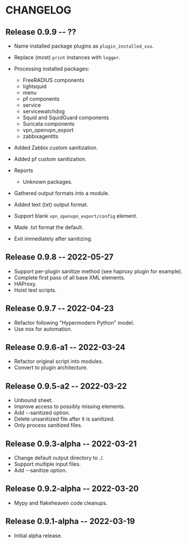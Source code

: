 # CHANGELOG

## Release 0.9.9 -- ??
* Name installed package plugins as `plugin_installed_xxx`.
* Replace (most) `print` instances with `logger`.
* Processing installed packages:
  * FreeRADIUS components
  * lightsquid
  * menu
  * pf components
  * service
  * servicewatchdog
  * Squid and SquidGuard components
  * Suricata components
  * vpn\_openvpn\_export
  * zabbixagentlts

* Added Zabbix custom sanitization.
* Added pf custom sanitization.
* Reports
  * Unknown packages.

* Gathered output formats into a module.
* Added text (txt) output format.
* Support blank `vpn_openvpn_export/config` element.
* Made .txt format the default.
* Exit immediately after sanitizing.

## Release 0.9.8 -- 2022-05-27
* Support per-plugin sanitize method (see haproxy plugin for example).
* Complete first pass of all base XML elements.
* HAProxy.
* Hoist test scripts.


## Release 0.9.7 -- 2022-04-23
* Refactor following "Hypermodern Python" model.
* Use nox for automation.

## Release 0.9.6-a1 -- 2022-03-24

* Refactor original script into modules.
* Convert to plugin architecture.

## Release 0.9.5-a2 -- 2022-03-22

* Unbound sheet.
* Improve access to possibly missing elements.
* Add --sanitized option.
* Delete unsanitized file after it is sanitized.
* Only process sanitized files.

## Release 0.9.3-alpha -- 2022-03-21

* Change default output directory to ./.
* Support multiple input files.
* Add --sanitize option.

## Release 0.9.2-alpha -- 2022-03-20

* Mypy and flakeheaven code cleanups.

## Release 0.9.1-alpha -- 2022-03-19

* Initial alpha release.
